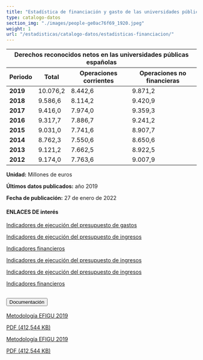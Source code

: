 ```yaml
---
title: "Estadística de financiación y gasto de las universidades públicas españolas"
type: catalogo-datos
section_img: "./images/people-ge0ac76f69_1920.jpeg"
weight: 1
url: "/estadisticas/catalogo-datos/estadisticas-financiacion/"
---
```

<section class="tabla_custom">
    <article>
      <div class="container cnt_xl">
        <div class="row">
          <div class="col-12 table-responsive">
            <table id="demTable" class="table">
              <thead>
				<tr>
					<th colspan="4" class="text-center">Derechos reconocidos netos en las universidades públicas españolas
					</th>
				</tr>
                <tr>
                  <th>Periodo</th>
                  <th>Total</th>
                  <th>Operaciones corrientes</th>
                  <th>Operaciones no financieras</th>
                </tr>
              </thead>
              <tbody>
			<tr>
				<td><b>2019</b></td>
				<td>10.076,2</td>
				<td>8.442,6</td>
				<td>9.871,2</td>
			</tr>
			<tr>
				<td><b>2018</b></td>
				<td>9.586,6</td>
				<td>8.114,2</td>
				<td>9.420,9</td>
			</tr>
			<tr>
				<td><b>2017</b></td>
				<td>9.416,0</td>
				<td>7.974,0</td>
				<td>9.359,3</td>
			</tr>
			<tr>
				<td><b>2016</b></td>
				<td>9.317,7</td>
				<td>7.886,7</td>
				<td>9.241,2</td>
			</tr>
			<tr>
				<td><b>2015</b></td>
				<td>9.031,0</td>
				<td>7.741,6</td>
				<td>8.907,7</td>
			</tr>
			<tr>
				<td><b>2014</b></td>
				<td>8.762,3</td>
				<td>7.550,6</td>
				<td>8.650,6</td>
			</tr>
			<tr>
				<td><b>2013</b></td>
				<td>9.121,2</td>
				<td>7.662,5</td>
				<td>8.922,5</td>
			</tr>
			<tr>
				<td><b>2012</b></td>
				<td>9.174,0</td>
				<td>7.763,6</td>
				<td>9.007,9</td>
			</tr>
</tbody>
            </table>
          </div>
        </div>
      </div>
    </article>
  </section>
<section>
		<article id="content_text" class="mt-0 mb-40">
            <div class="container container-xl">
                <div class="row">
                    <div class="col-lg-12 box">
                        <p>
                            <b>Unidad:</b> Millones de euros
                        </p>
                        <p>
                            <b>Últimos datos publicados:</b> año 2019
                        </p>
                        <p>
                            <b>Fecha de publicación:</b> 27 de enero de 2022
                        </p>
                    </div>
                </div>
            </div>
        </article>
</section>
	<article id="section_sub_title" class="pt-0">
        <div class="container container-xl">
            <div class="row">
                <div class="col-12 subtitle d-flex align-content-center">
				    <i class="far fa-external-link d-none d-lg-inline-block"></i>
                    <i class="far fa-external-link d-block d-lg-none"></i>
                    <h4>ENLACES DE interés</h4>
                </div>
            </div>
        </div>
    </article>
	<article id="section_box_cards_blue" class="cards_box_custom mb-120">
            <div class="container container-xl">
                <div class="row">
                    <div class="col-lg-4 col-xl-3 mr-card-hover">
                        <a href="http://estadisticas.mecd.gob.es/EducaDynPx/educabase/index.htm?type=pcaxis&path=/Universitaria/Financiacion_gasto/2019/gastos&file=pcaxis&l=s0" class="card card-img" target="_blank">
                            <div class="box_icon">
                                <div class="img" style="background-image: url('{{<siteurl>}}/images/Grupo_623.png');"></div>
                            </div>
                            <div class="card-body">
                                <p class="card-text card-text-blue">Indicadores de ejecución del presupuesto de gastos</p> <i class="icon fas fa-external-link-alt"></i>
                            </div>
                        </a>
                    </div>
                    <div class="col-lg-4 col-xl-3 mr-card-hover">
                        <a href="http://estadisticas.mecd.gob.es/EducaDynPx/educabase/index.htm?type=pcaxis&path=/Universitaria/Financiacion_gasto/2019/ingresos&file=pcaxis&l=s0" class="card card-img" target="_blank">
                            <div class="box_icon">
                                <div class="img" style="background-image: url('{{<siteurl>}}/images/Grupo_624.png');"></div>
                            </div>
                            <div class="card-body">
                                <p class="card-text card-text-blue">Indicadores de ejecución del presupuesto de ingresos</p> <i class="icon fas fa-external-link-alt"></i>
                            </div>
                        </a>
                    </div>
                    <div class="col-lg-4 col-xl-3 mr-card-hover">
                        <a href="http://estadisticas.mecd.gob.es/EducaJaxiPx/Tabla.htm?path=/Universitaria/Financiacion_gasto/2019/Financieros/l0/&file=Fin_Univ.px&type=pcaxis&L=0" class="card card-img" target="_blank">
                            <div class="box_icon">
                                <div class="img" style="background-image: url('{{<siteurl>}}/images/Grupo_625.png');"></div>
                            </div>
                            <div class="card-body">
                                <p class="card-text card-text-blue">Indicadores financieros </p> <i class="icon fas fa-external-link-alt"></i>
                            </div>
                        </a>
                    </div>
				</div>	
			</div>					
		</article>
		<section>
        <article id="section_box_cards_blue_slider_img">
            <div class="container">
                <div class="row">
                <div class="col-12">
                    <div class="swiper" id="slider_cardsBlue">
                        <div class="swiper-wrapper">
                            <div class="swiper-slide"> <!-- la primera carta -->
                                <a href="http://estadisticas.mecd.gob.es/EducaDynPx/educabase/index.htm?type=pcaxis&path=/Universitaria/Financiacion_gasto/2019/gastos&file=pcaxis&l=s0" class="card card-img">
                                    <div class="box_icon">
                                        <div class="img" style="background-image: url('{{<siteurl>}}/images/Grupo_623.png');"></div>
                                    </div>
                                    <div class="card-body">
                                        <p class="card-text card-text-blue">Indicadores de ejecución del presupuesto de ingresos</p>
                                    </div>
                                </a>
                            </div> <!-- el final de la primera carta -->
                            <div class="swiper-slide"> <!-- la segunda carta -->
                                <a href="http://estadisticas.mecd.gob.es/EducaDynPx/educabase/index.htm?type=pcaxis&path=/Universitaria/Financiacion_gasto/2019/ingresos&file=pcaxis&l=s0" class="card card-img">
                                    <div class="box_icon">
                                        <div class="img" style="background-image: url('{{<siteurl>}}/images/Grupo_624.png');"></div>
                                    </div>
                                    <div class="card-body">
                                        <p class="card-text card-text-blue">Indicadores de ejecución del presupuesto de ingresos</p>
                                    </div>
                                </a>
                            </div> <!-- el final de la segunda carta -->
                            <div class="swiper-slide"> <!-- la tercera carta -->
                                <a href="http://estadisticas.mecd.gob.es/EducaJaxiPx/Tabla.htm?path=/Universitaria/Financiacion_gasto/2019/Financieros/l0/&file=Fin_Univ.px&type=pcaxis&L=0" class="card card-img">
                                    <div class="box_icon">
                                        <div class="img" style="background-image: url('{{<siteurl>}}/images/Grupo_625.png');"></div>
                                    </div>
                                    <div class="card-body">
                                        <p class="card-text card-text-blue">Indicadores financieros</p>
                                    </div>
                                </a>
                            </div> <!-- el final de la tercera carta -->
							 </div>
                        <div class="swiper-pagination"></div>
                        </div>
                    </div>
                </div>
            </div>
        </article>
    </section>
	<section>
        <article>
            <div class="container">
                <div class="row my-45 justify-content-md-center">
                    <div class="col-md-10 content_collapse">
                        <div class="accordion accordion_alt" id="accordeonAlt">
                            <div class="accordion-item">
                                <h2 class="accordion-header" id="accordionAltHeading1">
                                    <button class="accordion-button expanded" type="button" data-bs-toggle="collapse" data-bs-target="#accordionAlt1" aria-expanded="false" aria-controls="accordionAlt1">
                                        <span class="icon"><i class="fas fa-file-pdf"></i></span>Documentación
                                    </button>
                                </h2>
                                <div id="accordionAlt1" class="accordion-collapse collapse show" aria-labelledby="accordionAltHeading1">
                                    <div class="accordion-body">
                                        <div id="section_link">
                                            <div class="container-fluid sp">
                                                <div class="row w-100">
                                                    <div class="col-lg-12 cards_download_cnt">
                                                        <div class="row jcc_mobile">
                                                            <div class="download_card">
                                                                <a class="card" href="{{<siteurl>}}documentos/PDF/estadisticas/Metodologia-EFIGU-2019.pdf" target="_blank">
                                                                    <div class="card-header">
                                                                        <i class="fal fa-download"></i>
                                                                    </div>
                                                                    <div class="card-body">
                                                                        <p class="text_body">Metodología EFIGU 2019</p>
                                                                        <p class="text_file">
                                                                            <i class="fal fa-file-pdf pdf_icon text-danger"></i> PDF (412,544 KB)
                                                                        </p>
                                                                    </div>
                                                                </a>
                                                            </div>
														</div>
                                                    </div>
<!-- MOBILE VERSION WITH SLIDER -->
                                                    <div class="col-12" id="section_box_download_card_slider">
                                                        <div class="swiper" id="slider_download_archive">
                                                          <div class="swiper-wrapper">
                                                            <div class="swiper-slide">
                                                                <div class="download_card">
                                                                    <a class="card" href="{{<siteurl>}}documentos/PDF/estadisticas/Metodologia-EFIGU-2019.pdf" target="_blank">
                                                                        <div class="card-header">
                                                                            <i class="fal fa-download"></i>
                                                                        </div>
                                                                        <div class="card-body">
                                                                            <p class="text_body">Metodología EFIGU 2019</p>
                                                                            <p class="text_file">
                                                                                <i class="fal fa-file-pdf pdf_icon text-danger"></i> PDF (412,544 KB)
                                                                            </p>
                                                                        </div>
                                                                    </a>
                                                                </div>
                                                            </div>
															</div>
                                                          <div class="swiper-pagination"></div>
                                                        </div>
                                                    </div>
                                                </div>
                                            </div>
                                        </div>
                                    </div>
                                </div>
                          </div>
		</article> 
</section>
